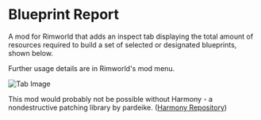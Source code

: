 # Blueprint Report
A mod for Rimworld that adds an inspect tab displaying the total amount of resources required to build a set of selected or designated blueprints, shown below.

Further usage details are in Rimworld's mod menu.

![Tab Image](https://i.imgur.com/hovkmiM.png)

This mod would probably not be possible without Harmony - a nondestructive patching library by pardeike. ([Harmony Repository](https://github.com/pardeike/Harmony))
